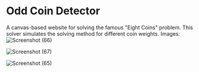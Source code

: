 # Odd Coin Detector
A canvas-based website for solving the famous "Eight Coins" problem.
This solver simulates the solving method for different coin weights.
Images:
![Screenshot (66)](https://github.com/MOHANcoder/eightCoins/assets/101055189/b353706b-c88f-4efb-a0fd-8476e86bd387)

![Screenshot (67)](https://github.com/MOHANcoder/eightCoins/assets/101055189/e7a998c4-da4f-4deb-b46a-5570a5ca6703)

![Screenshot (65)](https://github.com/MOHANcoder/eightCoins/assets/101055189/937cceb0-07ca-4640-a322-500768cbaabd)
